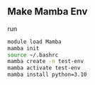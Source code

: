 ## Make Mamba Env 

run

```bash
module load Mamba
mamba init
source ~/.bashrc
mamba create -n test-env
mamba activate test-env
mamba install python=3.10
```
